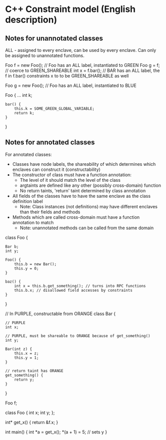# C++ Constraint model (English description)

## Notes for unannotated classes

ALL - assigned to every enclave, can be used by every enclave. 
Can only be assigned to unannotated functions.

Foo f = new Foo(); // Foo has an ALL label, instantiated to GREEN
Foo g = f; // coerce to GREEN_SHAREABLE
int x = f.bar(); // BAR has an ALL label, the f in f.bar() constraints x to to be GREEN_SHAREABLE as well

Foo g = new Foo(); // Foo has an ALL label, instantiated to BLUE

Foo {
    ...
    int k;

    bar() {
        this.k = SOME_GREEN_GLOBAL_VARIABLE;
        return k;
    }

}

## Notes for annotated classes

For annotated classes:
- Classes have node labels, the shareability of which determines which enclaves can construct it (constructability)
- The constructor of class must have a function annotation:
  - The level of it should match the level of the class 
  - argtaints are defined like any other (possibly cross-domain) function 
  - No return taints, 'return' taint determined by class annotation
- All fields of the classes have to have the same enclave as the class definition label
    - Note: Class instances (not definitions) may have different enclaves than their fields and methods
- Methods which are called cross-domain must have a function annotation to match 
    - Note: unannotated methods can be called from the same domain

class Foo {

    Bar b;
    int y;

    Foo() {
        this.b = new Bar();
        this.y = 0;
    }

    baz() {
        int x = this.b.get_something(); // turns into RPC functions
        this.b.x; // disallowed field accesses by constraints
    }

}

// In PURPLE, constructable from ORANGE
class Bar {

    // PURPLE
    int x;

    // PURPLE, must be shareable to ORANGE because of get_something()
    int y;

    Bar(int z) {
        this.x = z;
        this.y = 1;
    }

    // return taint has ORANGE
    get_something() {
        return y;
    }

}


Foo f;

class Foo {
    int x;
    int y;
};

int* get_x() {
    return &f.x;
}

int main() {
    int *a = get_x();
    *(a + 1) = 5; // sets y
}